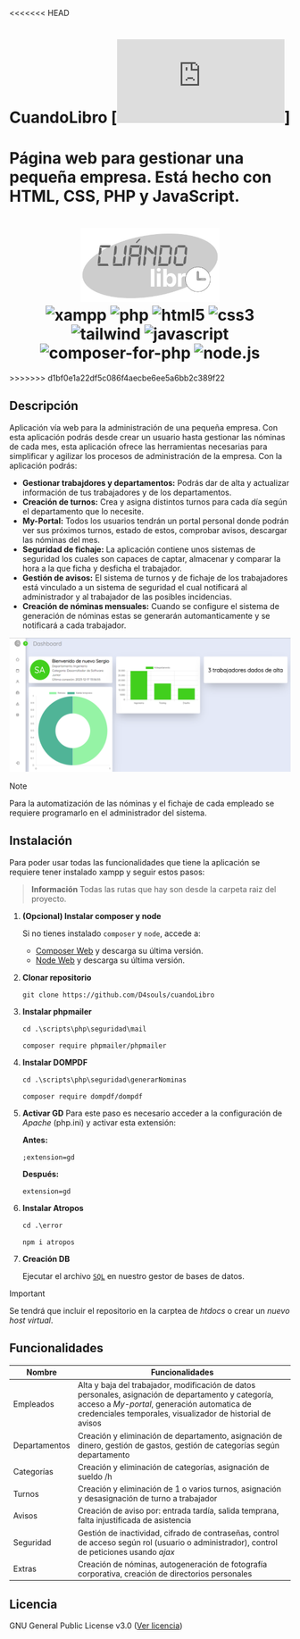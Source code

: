 <<<<<<< HEAD
# CuandoLibro [![xampp](https://www.gnu.org/licenses/gpl-3.0.html)]
Página web para gestionar una pequeña empresa. Está hecho con HTML, CSS, PHP y JavaScript.
=======
<h1 align="center">
  <img src="https://github.com/D4souls/cuandoLibro/blob/main/img/MicrosoftTeams-image.png" alt="logoCuandoLibro" width="250px"><br>
  <img src="https://img.shields.io/badge/XAMPP-FB7A24.svg?style=for-the-badge&logo=XAMPP&logoColor=white" alt="xampp">
  <img src="https://img.shields.io/badge/PHP-777BB4?style=for-the-badge&logo=php&logoColor=white" alt="php">
  <img src="https://img.shields.io/badge/HTML5-E34F26?style=for-the-badge&logo=html5&logoColor=white" alt="html5">
  <img src="https://img.shields.io/badge/CSS3-1572B6?style=for-the-badge&logo=css3&logoColor=white" alt="css3"><br>
  <img src="https://img.shields.io/badge/Tailwind_CSS-38B2AC?style=for-the-badge&logo=tailwind-css&logoColor=white" alt="tailwind">
  <img src="https://img.shields.io/badge/JavaScript-F7DF1E?style=for-the-badge&logo=javascript&logoColor=black" alt="javascript">
  <img src="https://img.shields.io/badge/Composer-885630.svg?style=for-the-badge&logo=Composer&logoColor=white" alt="composer-for-php">
  <img src="https://img.shields.io/badge/Node.js-43853D?style=for-the-badge&logo=node.js&logoColor=white" alt="node.js">
</h1>
>>>>>>> d1bf0e1a22df5c086f4aecbe6ee5a6bb2c389f22

## Descripción
Aplicación vía web para la administración de una pequeña empresa. Con esta aplicación podrás desde crear un usuario hasta gestionar las nóminas de cada mes, esta aplicación ofrece las herramientas necesarias para simplificar y agilizar los procesos de administración de la empresa. Con la aplicación podrás:

- **Gestionar trabajdores y departamentos:** Podrás dar de alta y actualizar información de tus trabajadores y de los departamentos.
- **Creación de turnos:** Crea y asigna distintos turnos para cada día según el departamento que lo necesite.
- **My-Portal:** Todos los usuarios tendrán un portal personal donde podrán ver sus próximos turnos, estado de estos, comprobar avisos, descargar las nóminas del mes.
- **Seguridad de fichaje:** La aplicación contiene unos sistemas de seguridad los cuales son capaces de captar, almacenar y comparar la hora a la que ficha y desficha el trabajador.
- **Gestión de avisos:** El sistema de turnos y de fichaje de los trabajadores está vinculado a un sistema de seguridad el cual notificará al administrador y al trabajador de las posibles incidencias.
- **Creación de nóminas mensuales:** Cuando se configure el sistema de generación de nóminas estas se generarán automanticamente y se notificará a cada trabajador.
  
![Preview Interface](https://github.com/D4souls/cuandoLibro/blob/main/img/preview-interface.png)

> [!NOTE]
> Para la automatización de las nóminas y el fichaje de cada empleado se requiere programarlo en el administrador del sistema.

## Instalación
Para poder usar todas las funcionalidades que tiene la aplicación se requiere tener instalado xampp y seguir estos pasos:
> **Información**
> Todas las rutas que hay son desde la carpeta raiz del proyecto.
1. **(Opcional) Instalar composer y node**<br>

   Si no tienes instalado `composer` y `node`, accede a:
   - [Composer Web](https://getcomposer.org/download/) y descarga su última versión.
   - [Node Web](https://nodejs.org/en) y descarga su última versión.
1. **Clonar repositorio**
   
   ```
   git clone https://github.com/D4souls/cuandoLibro
   ```
3. **Instalar phpmailer**

   ```
   cd .\scripts\php\seguridad\mail
   ```
   ```
   composer require phpmailer/phpmailer
   ```
5. **Instalar DOMPDF**
   
   ```
   cd .\scripts\php\seguridad\generarNominas
   ```
   ```
   composer require dompdf/dompdf
   ```
7. **Activar GD**
   Para este paso es necesario acceder a la configuración de *Apache* (php.ini) y activar esta extensión:<br>
   
   **Antes:**
   ```
   ;extension=gd
   ```
   **Después:**
   ```
   extension=gd
   ```
8. **Instalar Atropos**
    
   ```
   cd .\error
   ```
   ```
   npm i atropos
   ```

9. **Creación DB**

    Ejecutar el archivo [`SQL`](https://github.com/D4souls/cuandoLibro/blob/main/fichajedb.sql) en nuestro gestor de bases de datos.

> [!IMPORTANT]
> Se tendrá que incluir el repositorio en la carptea de *htdocs* o crear un *nuevo host virtual*.

## Funcionalidades
| Nombre | Funcionalidades |
| --- | ---|
| Empleados | Alta y baja del trabajador, modificación de datos personales, asignación de departamento y categoría, acceso a *My-portal*, generación automatica de credenciales temporales, visualizador de historial de avisos |
| Departamentos | Creación y eliminación de departamento, asignación de dinero, gestión de gastos, gestión de categorías según departamento |
| Categorías | Creación y eliminación de categorías, asignación de sueldo /h |
| Turnos | Creación y eliminación de 1 o varios turnos, asignación y desasignación de turno a trabajador |
| Avisos | Creación de aviso por: entrada tardía, salida temprana, falta injustificada de asistencia |
| Seguridad | Gestión de inactividad, cifrado de contraseñas, control de acceso según rol (usuario o administrador), control de peticiones usando *ajax* |
| Extras | Creación de nóminas, autogeneración de fotografía corporativa, creación de directorios personales |

## Licencia
GNU General Public License v3.0 ([Ver licencia](https://github.com/D4souls/cuandoLibro/blob/main/LICENSE))
